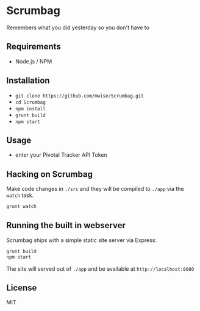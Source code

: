 # Scrumbag

Remembers what you did yesterday so you don't have to

## Requirements

* Node.js / NPM

## Installation

* `git clone https://github.com/mwise/Scrumbag.git`
* `cd Scrumbag`
* `npm install`
* `grunt build`
* `npm start`

## Usage

* enter your Pivotal Tracker API Token

## Hacking on Scrumbag

Make code changes in `./src` and they will be compiled to `./app` via the `watch` task.

```bash
grunt watch
```

## Running the built in webserver

Scrumbag ships with a simple static site server via Express:

```bash
grunt build
npm start
```

The site will served out of `./app` and be available at `http://localhost:8080`


## License

MIT

